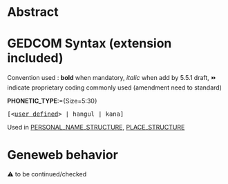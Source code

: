﻿# Abstract

# GEDCOM Syntax (extension included)
Convention used : **bold** when mandatory, _italic_ when add by 5.5.1 draft, &#x23E9; indicate proprietary coding commonly used (amendment need to standard)<br />

**PHONETIC_TYPE**:={Size=5:30}
<pre>
[&lt;<a href=Ged.user defined.md>user defined</a>&gt; | hangul | kana]
</pre>
Used in <a href=Ged.PERSONAL_NAME_STRUCTURE.md>PERSONAL_NAME_STRUCTURE</a>, <a href=Ged.PLACE_STRUCTURE.md>PLACE_STRUCTURE</a><br />

# Geneweb behavior


:warning: to be continued/checked

